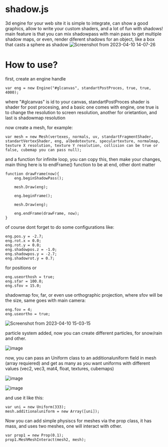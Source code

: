 # shadow.js  
3d engine for your web site
it is simple to integrate, can show a good graphics, allow to write your custom shaders, and a lot of fun with shadows!
main feature is that you can mix shadowpass with main pass to get multiple shadow maps, or even, render diferent shadows for an object, like a box that casts a sphere as shadow
![Screenshot from 2023-04-10 14-07-26](https://user-images.githubusercontent.com/48290199/230917887-7d5dec8f-5dca-4782-9233-8edd378f8da4.png)
# How to use?
first, create an engine handle

    var eng = new Engine("#glcanvas", standartPostProces, true, true, 4000);

where "#glcanvas" is id to your canvas, standartPostProces shader is shader for post procesing, and a basic one comes with engine, one true is to change the resolution to screen resolution, another for orietantion, and last is shadowmap resolution

now create a mesh, for example:

    var mesh = new Mesh(vertexes, normals, uv, standartFragmentShader, standartVertexShader, eng, albedotexture, speculartexture, normalmap, texture X resolution, texture Y resolution, collision can be true or false, cubemap you can pass null);
    
and a function for infinite loop, you can copy this, then make your changes, main thing here is to endFrame() function to be at end, other dont matter

    function drawFrame(now){
        eng.beginShadowPass();
        
        mesh.Draw(eng);

        eng.beginFrame();
        
        mesh.Draw(eng);

        eng.endFrame(drawFrame, now);
    }
   

of course dont forget to do some configurations like:

    eng.pos.y = -2.7;
    eng.rot.x = 0.0;
    eng.rot.y = 0.0;
    eng.shadowpos.z = -1.0;
    eng.shadowpos.y = -2.7;
    eng.shadowrot.y = 0.7;
    
for positions or

    eng.useorthosh = true;
    eng.sfar = 100.0;
    eng.sfov = 15.0;

shadowmap fov, far, or even use orthographic projection, where sfov will be the size, same goes with main camera:

    eng.fov = 4;
    eng.useortho = true;
    
![Screenshot from 2023-04-10 15-03-15](https://user-images.githubusercontent.com/48290199/230928960-1eb206a4-f85a-4606-ad74-3a4fb5e61a88.png)

particle system added, now you can create different particles, for snow/rain and other.

![image](https://github.com/VitionVlad/shadow.js/assets/48290199/72bde637-575d-4c00-90fe-dccbd763f822)

now, you can pass an Uniform class to an additionaluniform field in mesh (array requiered) and get as many as you want uniforms with different values (vec2, vec3, mat4, float, textures, cubemaps)

![image](https://github.com/VitionVlad/shadow.js/assets/48290199/08fd815d-a687-45a3-87a8-7137961f62ad)

![image](https://github.com/VitionVlad/shadow.js/assets/48290199/579a2c30-c5c9-4ed8-9a3c-a1b4235c7fcb)

and use it like this:

    var uni = new Uniform(333);
    mesh.additionaluniform = new Array([uni]);


Now you can add simple physiscs for meshes via the prop class, it has mass, and uses two meshes, one will interact with other.

    var prop1 = new Prop(0.1);
    prop1.MeshMeshInteract(mesh2, mesh);
